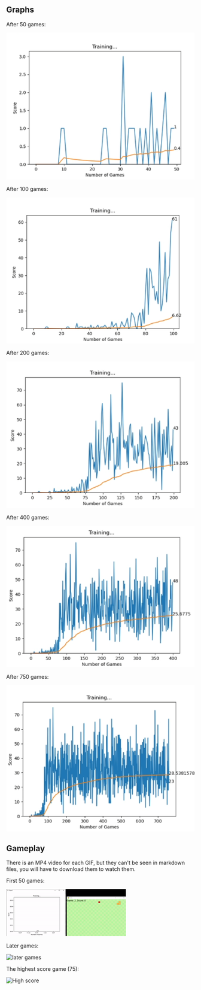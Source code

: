 ## Graphs

After 50 games:

![Graph of 50 games](https://github.com/Delaminer/Snake-Game-AI/blob/master/Media/Graph%2050.png)

After 100 games:

![Graph of 100 games](https://github.com/Delaminer/Snake-Game-AI/blob/master/Media/Graph%20100.png)

After 200 games:

![Graph of 200 games](https://github.com/Delaminer/Snake-Game-AI/blob/master/Media/Graph%20200.png)

After 400 games:

![Graph of 400 games](https://github.com/Delaminer/Snake-Game-AI/blob/master/Media/Graph%20400.png)

After 750 games:

![Graph of 750 games](https://github.com/Delaminer/Snake-Game-AI/blob/master/Media/Graph%20after%20game%20750.png)


## Gameplay

There is an MP4 video for each GIF, but they can't be seen in markdown files, you will have to download them to watch them.

First 50 games:

![First 50 games](https://github.com/Delaminer/Snake-Game-AI/blob/master/Media/first%2050%20games.gif)

Later games:

![later games](https://github.com/Delaminer/Snake-Game-AI/blob/master/Media/ending.gif)

The highest score game (75):

![High score](https://github.com/Delaminer/Snake-Game-AI/blob/master/Media/highscore%20game.gif)


